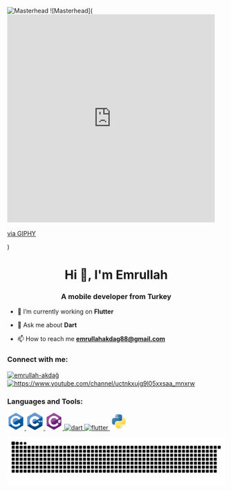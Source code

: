 

![Masterhead](https://uploads-ssl.webflow.com/6377bf360873283fad488724/638ca82a95fb434e6f42a283_Flutter-p-1080.png)
![Masterhead](<iframe src="https://giphy.com/embed/gLcUG7QiR0jpMzoNUu" width="480" height="480" frameBorder="0" class="giphy-embed" allowFullScreen></iframe><p><a href="https://giphy.com/gifs/cool-okay-hacker-gLcUG7QiR0jpMzoNUu">via GIPHY</a></p>)



<h1 align="center">Hi 👋, I'm Emrullah</h1>
<h3 align="center">A mobile developer from Turkey</h3>

- 🔭 I’m currently working on **Flutter**

- 💬 Ask me about **Dart**

- 📫 How to reach me **emrullahakdag88@gmail.com**

<h3 align="left">Connect with me:</h3>
<p align="left">
<a href="https://linkedin.com/in/emrullah-akdağ" target="blank"><img align="center" src="https://raw.githubusercontent.com/rahuldkjain/github-profile-readme-generator/master/src/images/icons/Social/linked-in-alt.svg" alt="emrullah-akdağ" height="30" width="40" /></a>
<a href="https://www.youtube.com/channel/UCTNkxuJG9L05XxSAA_mNXrw" target="blank"><img align="center" src="https://raw.githubusercontent.com/rahuldkjain/github-profile-readme-generator/master/src/images/icons/Social/youtube.svg" alt="https://www.youtube.com/channel/uctnkxujg9l05xxsaa_mnxrw" height="30" width="40" /></a>
</p>

<h3 align="left">Languages and Tools:</h3>
<p align="left"> <a href="https://www.cprogramming.com/" target="_blank" rel="noreferrer"> <img src="https://raw.githubusercontent.com/devicons/devicon/master/icons/c/c-original.svg" alt="c" width="40" height="40"/> </a> <a href="https://www.w3schools.com/cpp/" target="_blank" rel="noreferrer"> <img src="https://raw.githubusercontent.com/devicons/devicon/master/icons/cplusplus/cplusplus-original.svg" alt="cplusplus" width="40" height="40"/> </a> <a href="https://www.w3schools.com/cs/" target="_blank" rel="noreferrer"> <img src="https://raw.githubusercontent.com/devicons/devicon/master/icons/csharp/csharp-original.svg" alt="csharp" width="40" height="40"/> </a> <a href="https://dart.dev" target="_blank" rel="noreferrer"> <img src="https://www.vectorlogo.zone/logos/dartlang/dartlang-icon.svg" alt="dart" width="40" height="40"/> </a> <a href="https://flutter.dev" target="_blank" rel="noreferrer"> <img src="https://www.vectorlogo.zone/logos/flutterio/flutterio-icon.svg" alt="flutter" width="40" height="40"/> </a> <a href="https://www.python.org" target="_blank" rel="noreferrer"> <img src="https://raw.githubusercontent.com/devicons/devicon/master/icons/python/python-original.svg" alt="python" width="40" height="40"/> </a> </p>


<picture>
  <source media="(prefers-color-scheme: dark)" srcset="https://raw.githubusercontent.com/CagatayAkkas/CagatayAkkas/output/github-contribution-grid-snake-dark.svg">
  <source media="(prefers-color-scheme: light)" srcset="https://raw.githubusercontent.com/CagatayAkkas/CagatayAkkas/output/github-contribution-grid-snake.svg">
  <img alt="github contribution grid snake animation" src="https://raw.githubusercontent.com/CagatayAkkas/CagatayAkkas/output/github-contribution-grid-snake.svg">
</picture>
